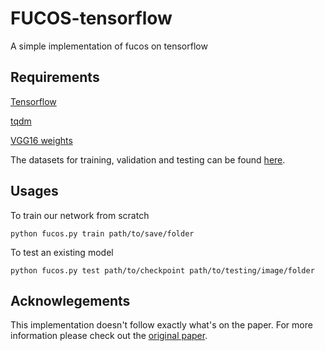 # FUCOS-tensorflow
A simple implementation of fucos on tensorflow

## Requirements
[Tensorflow](https://www.tensorflow.org/install/install_windows)

[tqdm](https://pypi.python.org/pypi/tqdm)

[VGG16 weights](https://www.cs.toronto.edu/~frossard/post/vgg16/)

The datasets for training, validation and testing can be found [here](https://onedrive.live.com/?id=9DDAAD6A86CCD831%218240&cid=9DDAAD6A86CCD831). 

## Usages
To train our network from scratch
```
python fucos.py train path/to/save/folder
```
To test an existing model
```
python fucos.py test path/to/checkpoint path/to/testing/image/folder
```
## Acknowlegements 
This implementation doesn't follow exactly what's on the paper. For more information please check out the [original paper](https://www.google.co.kr/url?sa=t&rct=j&q=&esrc=s&source=web&cd=1&cad=rja&uact=8&ved=0ahUKEwiSkbmwnYvUAhVMHJQKHcYtBNkQFggmMAA&url=http%3A%2F%2Fwww.cv-foundation.org%2Fopenaccess%2Fcontent_cvpr_2016%2Fpapers%2FBruce_A_Deeper_Look_CVPR_2016_paper.pdf&usg=AFQjCNEe8O6bslD8hTTiGPfedAl0MmsoFA&sig2=mCwVrLi_c6dxRiBqAPOydA).
